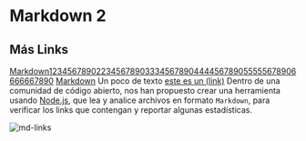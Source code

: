 # Markdown 2

## Más Links
[Markdown123456789022345678903334567890444456789055555678906666667890](https://es.wikipedia.org/wiki/Numbers) 
[Markdown](https://es.wikipedia.org/wiki/Markdown) 
Un poco de texto
[este es un (link)](https://es.wikipedia.org/wiki/Muse)
Dentro de una comunidad de código abierto, nos han propuesto crear una
herramienta usando [Node.js](https://nodejs.org/), que lea y analice archivos
en formato `Markdown`, para verificar los links que contengan y reportar
algunas estadísticas.

![md-links](https://user-images.githubusercontent.com/110297/42118443-b7a5f1f0-7bc8-11e8-96ad-9cc5593715a6.jpg)


